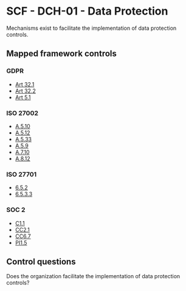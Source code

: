 # SCF - DCH-01 - Data Protection
Mechanisms exist to facilitate the implementation of data protection controls. 
## Mapped framework controls
### GDPR
- [Art 32.1](../gdpr/art32.md#Article-321)
- [Art 32.2](../gdpr/art32.md#Article-322)
- [Art 5.1](../gdpr/art5.md#Article-51)
  
### ISO 27002
- [A.5.10](../iso27002/a-5.md#a510)
- [A.5.12](../iso27002/a-5.md#a512)
- [A.5.33](../iso27002/a-5.md#a533)
- [A.5.9](../iso27002/a-5.md#a59)
- [A.7.10](../iso27002/a-7.md#a710)
- [A.8.12](../iso27002/a-8.md#a812)
  
### ISO 27701
- [6.5.2](../iso27701/652.md)
- [6.5.3.3](../iso27701/6533.md)
  
### SOC 2
- [C1.1](../soc2/c11.md)
- [CC2.1](../soc2/cc21.md)
- [CC6.7](../soc2/cc67.md)
- [PI1.5](../soc2/pi15.md)
  
## Control questions
Does the organization facilitate the implementation of data protection controls? 
  
